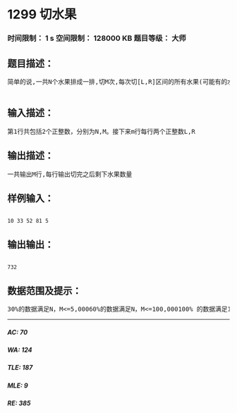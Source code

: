 # 1299 切水果   
### 时间限制： 1 s     空间限制： 128000 KB     题目等级： 大师  
## 题目描述：  

<pre>
简单的说,一共N个水果排成一排,切M次,每次切[L,R]区间的所有水果(可能有的水果被重复切),每切完一次输出剩下水果数量数据已重新装配，不会出现OLE错误时限和数据范围适当修改，避免数据包过大而浪费空间资源  

</pre>
  
  
## 输入描述：  

<pre>
第1行共包括2个正整数，分别为N,M。接下来m行每行两个正整数L,R 
</pre>
  
  
## 输出描述：  

<pre>
一共输出M行,每行输出切完之后剩下水果数量
</pre>
  
  
## 样例输入：  

<pre><code>
10 33 52 81 5
</code></pre>
  
  
## 输出输出：  

<pre><code>
732
</code></pre>
  
  
## 数据范围及提示：  

<pre>
30%的数据满足N，M<=5,00060%的数据满足N，M<=100,000100% 的数据满足1<=L<=R<=N<=500,000，1<=M<=500,000
</pre>
  
  
***  

##### AC: 70  
##### WA: 124  
##### TLE: 187  
##### MLE: 9  
##### RE: 385  
